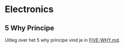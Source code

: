 # Electronics

## 5 Why Principe

Uitleg over het 5 why principe vind je in [FIVE-WHY.md](./FIVE-WHY.md).

